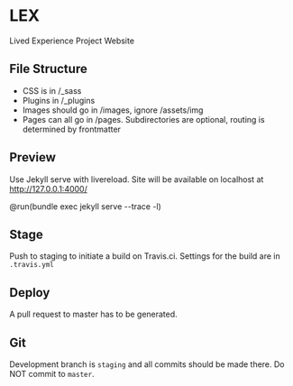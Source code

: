 # LEX

Lived Experience Project Website

## File Structure

- CSS is in /_sass
- Plugins in /_plugins
- Images should go in /images, ignore /assets/img
- Pages can all go in /pages. Subdirectories are optional, routing is determined by frontmatter

## Preview

Use Jekyll serve with livereload. Site will be available on localhost at http://127.0.0.1:4000/

@run(bundle exec jekyll serve --trace -l)

## Stage

Push to staging to initiate a build on Travis.ci. Settings for the build are in `.travis.yml`

## Deploy

A pull request to master has to be generated.

## Git

Development branch is `staging` and all commits should be made there. Do NOT commit to `master`.

